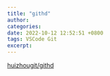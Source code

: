 ```yaml
---
title: "githd"
author: 
categories: 
date: 2022-10-12 12:52:51 +0800
tags: VSCode Git
excerpt: 
---
```



[huizhougit/githd](https://github.com/huizhougit/githd)
















